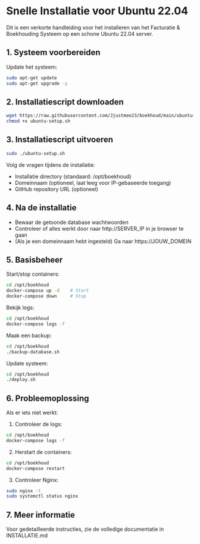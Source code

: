 # Snelle Installatie voor Ubuntu 22.04

Dit is een verkorte handleiding voor het installeren van het Facturatie & Boekhouding Systeem op een schone Ubuntu 22.04 server.

## 1. Systeem voorbereiden

Update het systeem:

```bash
sudo apt-get update
sudo apt-get upgrade -y
```

## 2. Installatiescript downloaden

```bash
wget https://raw.githubusercontent.com/Jjustmee23/boekhoud/main/ubuntu-setup.sh
chmod +x ubuntu-setup.sh
```

## 3. Installatiescript uitvoeren

```bash
sudo ./ubuntu-setup.sh
```

Volg de vragen tijdens de installatie:
- Installatie directory (standaard: /opt/boekhoud)
- Domeinnaam (optioneel, laat leeg voor IP-gebaseerde toegang)
- GitHub repository URL (optioneel)

## 4. Na de installatie

- Bewaar de getoonde database wachtwoorden
- Controleer of alles werkt door naar http://SERVER_IP in je browser te gaan
- (Als je een domeinnaam hebt ingesteld) Ga naar https://JOUW_DOMEIN

## 5. Basisbeheer

Start/stop containers:
```bash
cd /opt/boekhoud
docker-compose up -d    # Start
docker-compose down     # Stop
```

Bekijk logs:
```bash
cd /opt/boekhoud
docker-compose logs -f
```

Maak een backup:
```bash
cd /opt/boekhoud
./backup-database.sh
```

Update systeem:
```bash
cd /opt/boekhoud
./deploy.sh
```

## 6. Probleemoplossing

Als er iets niet werkt:

1. Controleer de logs:
```bash
cd /opt/boekhoud
docker-compose logs -f
```

2. Herstart de containers:
```bash
cd /opt/boekhoud
docker-compose restart
```

3. Controleer Nginx:
```bash
sudo nginx -t
sudo systemctl status nginx
```

## 7. Meer informatie

Voor gedetailleerde instructies, zie de volledige documentatie in INSTALLATIE.md
